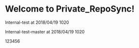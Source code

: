 # Welcome to Private_RepoSync!

Internal-test at 2018/04/19 1020

Internal-test-master at 2018/04/19 1020

123456
